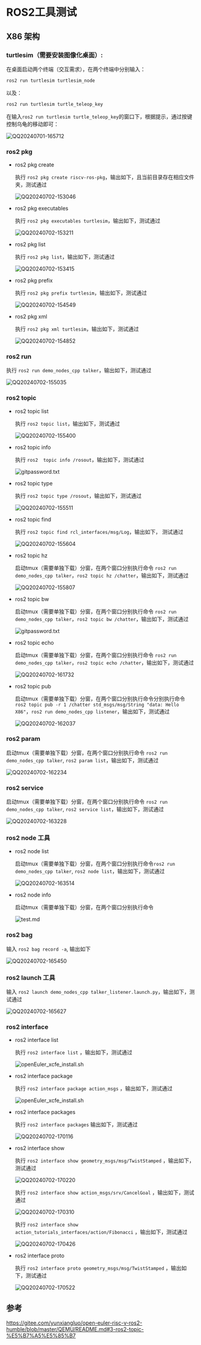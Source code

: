 # ROS2工具测试

## X86 架构

### **turtlesim（需要安装图像化桌面）:**

在桌面启动两个终端（交互需求），在两个终端中分别输入：

```bash
ros2 run turtlesim turtlesim_node
```

以及：

```bash
ros2 run turtlesim turtle_teleop_key
```

在输入`ros2 run turtlesim turtle_teleop_key`的窗口下，根据提示，通过按键控制乌龟的移动即可：

![QQ20240701-165712](./start_pics/QQ20240701-165712.png)

### **ros2 pkg**

- ros2 pkg create

  执行 `ros2 pkg create riscv-ros-pkg`，输出如下，且当前目录存在相应文件夹，测试通过

  ![QQ20240702-153046](./start_pics/QQ20240702-153046.png)

- ros2 pkg executables

  执行 `ros2 pkg executables turtlesim`，输出如下，测试通过

  ![QQ20240702-153211](/home/kunama/Desktop/PLCT/start/start_pics/QQ20240702-153211.png)

- ros2 pkg list

  执行 `ros2 pkg list`，输出如下，测试通过

  ![QQ20240702-153415](./test_pic/QQ20240702-153415.png)

- ros2 pkg prefix

  执行 `ros2 pkg prefix turtlesim`，输出如下，测试通过

  ![QQ20240702-154549](./test_pic/QQ20240702-154549.png)

- ros2 pkg xml

  执行 `ros2 pkg xml turtlesim`，输出如下，测试通过

  ![QQ20240702-154852](./test_pic/QQ20240702-154852.png)

### ros2 run

执行 `ros2 run demo_nodes_cpp talker`，输出如下，测试通过

![QQ20240702-155035](./test_pic/QQ20240702-155035.png)

### ros2 topic

- ros2 topic list

  执行  `ros2 topic list`，输出如下，测试通过

  ![QQ20240702-155400](./test_pic/QQ20240702-155400.png)

- ros2 topic info

  执行 `ros2  topic info /rosout`，输出如下，测试通过

  ![gitpassword.txt](./test_pic/gitpassword.txt.png)

- ros2 topic type

  执行 `ros2 topic type /rosout`，输出如下，测试通过

  ![QQ20240702-155511](./test_pic/QQ20240702-155511.png)

- ros2 topic find

  执行 `ros2 topic find rcl_interfaces/msg/Log`，输出如下， 测试通过

  ![QQ20240702-155604](./test_pic/QQ20240702-155604.png)

- ros2 topic hz

  启动tmux（需要单独下载）分窗，在两个窗口分别执行命令 `ros2 run demo_nodes_cpp talker`，`ros2 topic hz /chatter`，输出如下，测试通过

  ![QQ20240702-155807](./test_pic/QQ20240702-155807.png)

- ros2 topic bw

  启动tmux（需要单独下载）分窗，在两个窗口分别执行命令 `ros2 run demo_nodes_cpp talker`，`ros2 topic bw /chatter`，输出如下，测试通过

  ![gitpassword.txt](./test_pic/gitpassword.txt.png)

- ros2 topic echo

  启动tmux（需要单独下载）分窗，在两个窗口分别执行命令 `ros2 run demo_nodes_cpp talker`，`ros2 topic echo /chatter`，输出如下，测试通过

  ![QQ20240702-161732](./test_pic/QQ20240702-161732.png)

- ros2 topic pub

  启动tmux（需要单独下载）分窗，在两个窗口分别执行命令分别执行命令 `ros2 topic pub -r 1 /chatter std_msgs/msg/String "data: Hello X86"`，`ros2 run demo_nodes_cpp listener`，输出如下，测试通过

  ![QQ20240702-162037](./test_pic/QQ20240702-162037.png)

### ros2 param

启动tmux（需要单独下载）分窗，在两个窗口分别执行命令 `ros2 run demo_nodes_cpp talker`, `ros2 param list`，输出如下，测试通过

![QQ20240702-162234](./test_pic/QQ20240702-162234.png)

### ros2 service

启动tmux（需要单独下载）分窗，在两个窗口分别执行命令 `ros2 run demo_nodes_cpp talker`, `ros2 service list`，输出如下，测试通过

![QQ20240702-163228](./test_pic/QQ20240702-163228.png)

### ros2 node 工具

- ros2 node list

  启动tmux（需要单独下载）分窗，在两个窗口分别执行命令`ros2 run demo_nodes_cpp talker`, `ros2 node list`，输出如下，测试通过

  ![QQ20240702-163514](./test_pic/QQ20240702-163514.png)

- ros2 node info

  启动tmux（需要单独下载）分窗，在两个窗口分别执行命令

  ![test.md](./test_pic/test.md.png)

### ros2 bag 

输入 `ros2 bag record -a`, 输出如下

![QQ20240702-165450](./test_pic/QQ20240702-165450.png)

### ros2 launch 工具

输入 `ros2 launch demo_nodes_cpp talker_listener.launch.py`，输出如下，测试通过

![QQ20240702-165627](./test_pic/QQ20240702-165627.png)

### ros2 interface 

- ros2 interface list

  执行 `ros2 interface list` ，输出如下，测试通过

  ![openEuler_xcfe_install.sh](./test_pic/openEuler_xcfe_install.sh.png)

- ros2 interface package

  执行 `ros2 interface package action_msgs` ，输出如下，测试通过

  ![openEuler_xcfe_install.sh](./test_pic/openEuler_xcfe_install.sh.png)

- ros2 interface packages

  执行 `ros2 interface packages` 输出如下，测试通过

  ![QQ20240702-170116](./test_pic/QQ20240702-170116.png)

- ros2 interface show

  执行 `ros2 interface show geometry_msgs/msg/TwistStamped` ，输出如下，测试通过

  ![QQ20240702-170220](./test_pic/QQ20240702-170220.png)

  执行 `ros2 interface show action_msgs/srv/CancelGoal` ，输出如下，测试通过

  ![QQ20240702-170310](./test_pic/QQ20240702-170310.png)

  执行 `ros2 interface show action_tutorials_interfaces/action/Fibonacci` ，输出如下，测试通过

  ![QQ20240702-170426](./test_pic/QQ20240702-170426.png)

- ros2 interface proto

  执行 `ros2 interface proto geometry_msgs/msg/TwistStamped` ，输出如下，测试通过

  ![QQ20240702-170522](./test_pic/QQ20240702-170522.png)



## 参考

https://gitee.com/yunxiangluo/open-euler-risc-v-ros2-humble/blob/master/QEMU/README.md#3-ros2-topic-%E5%B7%A5%E5%85%B7
